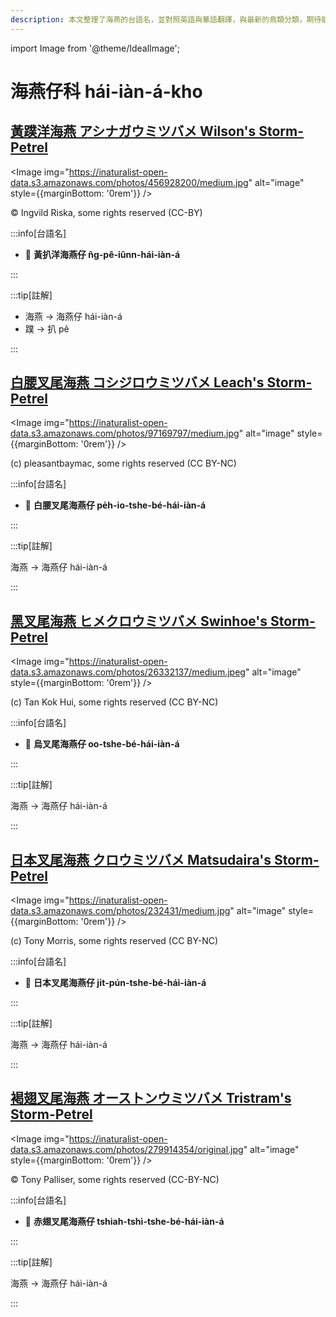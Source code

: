 ```yaml
---
description: 本文整理了海燕的台語名，並對照英語與華語翻譯，與最新的鳥類分類，期待能夠供未來的台語鳥類圖鑑當作參考
---
```


import Image from '@theme/IdealImage';

# 海燕仔科 hái-iàn-á-kho

## [黃蹼洋海燕 アシナガウミツバメ Wilson's Storm-Petrel](https://ebird.org/species/wispet)

<Image img="https://inaturalist-open-data.s3.amazonaws.com/photos/456928200/medium.jpg" alt="image" style={{marginBottom: '0rem'}} />

<p className="image-caption">
© Ingvild Riska, some rights reserved (CC-BY)
</p>

:::info[台語名]

- 🎯 **黃扒洋海燕仔 n̂g-pê-iûnn-hái-iàn-á**

:::

:::tip[註解]

- 海燕 -> 海燕仔 hái-iàn-á
- 蹼 -> 扒 pê

:::


## [白腰叉尾海燕 コシジロウミツバメ Leach's Storm-Petrel](https://ebird.org/species/lcspet)

<Image img="https://inaturalist-open-data.s3.amazonaws.com/photos/97169797/medium.jpg" alt="image" style={{marginBottom: '0rem'}} />

<p className="image-caption">
(c) pleasantbaymac, some rights reserved (CC BY-NC)
</p>

:::info[台語名]

- 🎯 **白腰叉尾海燕仔 pe̍h-io-tshe-bé-hái-iàn-á**

:::

:::tip[註解]

海燕 -> 海燕仔 hái-iàn-á

:::

## [黑叉尾海燕 ヒメクロウミツバメ Swinhoe's Storm-Petrel](https://ebird.org/species/swspet)

<Image img="https://inaturalist-open-data.s3.amazonaws.com/photos/26332137/medium.jpeg" alt="image" style={{marginBottom: '0rem'}} />

<p className="image-caption">
(c) Tan Kok Hui, some rights reserved (CC BY-NC)
</p>

:::info[台語名]

- 🎯 **烏叉尾海燕仔 oo-tshe-bé-hái-iàn-á**

:::

:::tip[註解]

海燕 -> 海燕仔 hái-iàn-á

:::

## [日本叉尾海燕 クロウミツバメ Matsudaira's Storm-Petrel](https://ebird.org/species/maspet2)

<Image img="https://inaturalist-open-data.s3.amazonaws.com/photos/232431/medium.jpg" alt="image" style={{marginBottom: '0rem'}} />

<p className="image-caption">
(c) Tony Morris, some rights reserved (CC BY-NC)
</p>

:::info[台語名]

- 🎯 **日本叉尾海燕仔 ji̍t-pún-tshe-bé-hái-iàn-á**

:::

:::tip[註解]

海燕 -> 海燕仔 hái-iàn-á

:::

## [褐翅叉尾海燕 オーストンウミツバメ Tristram's Storm-Petrel](https://ebird.org/species/trspet)

<Image img="https://inaturalist-open-data.s3.amazonaws.com/photos/279914354/original.jpg" alt="image" style={{marginBottom: '0rem'}} />

<p className="image-caption">
© Tony Palliser, some rights reserved (CC-BY-NC)
</p>

:::info[台語名]

- 🎯 **赤翅叉尾海燕仔 tshiah-tshì-tshe-bé-hái-iàn-á**

:::

:::tip[註解]

海燕 -> 海燕仔 hái-iàn-á

:::
